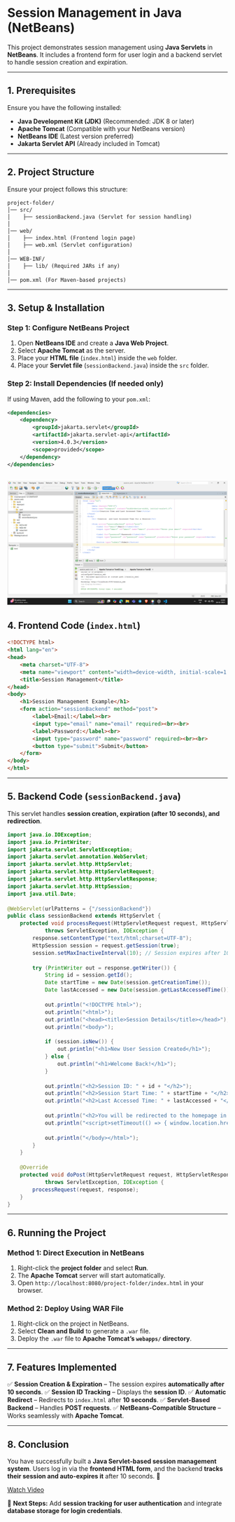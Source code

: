 # Session Management in Java (NetBeans)

This project demonstrates session management using **Java Servlets** in **NetBeans**. It includes a frontend form for user login and a backend servlet to handle session creation and expiration.

---

## 1. Prerequisites
Ensure you have the following installed:
- **Java Development Kit (JDK)** (Recommended: JDK 8 or later)
- **Apache Tomcat** (Compatible with your NetBeans version)
- **NetBeans IDE** (Latest version preferred)
- **Jakarta Servlet API** (Already included in Tomcat)

---

## 2. Project Structure
Ensure your project follows this structure:
```
project-folder/
│── src/
│    ├── sessionBackend.java (Servlet for session handling)
│
│── web/
│    ├── index.html (Frontend login page)
│    ├── web.xml (Servlet configuration)
│
│── WEB-INF/
│    ├── lib/ (Required JARs if any)
│
│── pom.xml (For Maven-based projects)
```

---

## 3. Setup & Installation
### Step 1: Configure NetBeans Project
1. Open **NetBeans IDE** and create a **Java Web Project**.
2. Select **Apache Tomcat** as the server.
3. Place your **HTML file** (`index.html`) inside the `web` folder.
4. Place your **Servlet file** (`sessionBackend.java`) inside the `src` folder.

### Step 2: Install Dependencies (If needed only)
If using Maven, add the following to your `pom.xml`:
```xml
<dependencies>
    <dependency>
        <groupId>jakarta.servlet</groupId>
        <artifactId>jakarta.servlet-api</artifactId>
        <version>4.0.3</version>
        <scope>provided</scope>
    </dependency>
</dependencies>
```
![Alt text](./image_&_video/Screenshot%20(16).png)
---

## 4. Frontend Code (`index.html`)
```html
<!DOCTYPE html>
<html lang="en">
<head>
    <meta charset="UTF-8">
    <meta name="viewport" content="width=device-width, initial-scale=1.0">
    <title>Session Management</title>
</head>
<body>
    <h1>Session Management Example</h1>
    <form action="sessionBackend" method="post">
        <label>Email:</label><br>
        <input type="email" name="email" required><br><br>
        <label>Password:</label><br>
        <input type="password" name="password" required><br><br>
        <button type="submit">Submit</button>
    </form>
</body>
</html>
```

---

## 5. Backend Code (`sessionBackend.java`)
This servlet handles **session creation, expiration (after 10 seconds), and redirection**.

```java
import java.io.IOException;
import java.io.PrintWriter;
import jakarta.servlet.ServletException;
import jakarta.servlet.annotation.WebServlet;
import jakarta.servlet.http.HttpServlet;
import jakarta.servlet.http.HttpServletRequest;
import jakarta.servlet.http.HttpServletResponse;
import jakarta.servlet.http.HttpSession;
import java.util.Date;

@WebServlet(urlPatterns = {"/sessionBackend"})
public class sessionBackend extends HttpServlet {
    protected void processRequest(HttpServletRequest request, HttpServletResponse response)
            throws ServletException, IOException {
        response.setContentType("text/html;charset=UTF-8");
        HttpSession session = request.getSession(true);
        session.setMaxInactiveInterval(10); // Session expires after 10 seconds

        try (PrintWriter out = response.getWriter()) {
            String id = session.getId();
            Date startTime = new Date(session.getCreationTime());
            Date lastAccessed = new Date(session.getLastAccessedTime());
            
            out.println("<!DOCTYPE html>");
            out.println("<html>");
            out.println("<head><title>Session Details</title></head>");
            out.println("<body>");
            
            if (session.isNew()) {
                out.println("<h1>New User Session Created</h1>");
            } else {
                out.println("<h1>Welcome Back!</h1>");
            }
            
            out.println("<h2>Session ID: " + id + "</h2>");
            out.println("<h2>Session Start Time: " + startTime + "</h2>");
            out.println("<h2>Last Accessed Time: " + lastAccessed + "</h2>");
            
            out.println("<h2>You will be redirected to the homepage in 10 seconds.</h2>");
            out.println("<script>setTimeout(() => { window.location.href = 'index.html'; }, 10000);</script>");
            
            out.println("</body></html>");
        }
    }

    @Override
    protected void doPost(HttpServletRequest request, HttpServletResponse response)
            throws ServletException, IOException {
        processRequest(request, response);
    }
}
```

---

## 6. Running the Project
### Method 1: Direct Execution in NetBeans
1. Right-click the **project folder** and select **Run**.
2. The **Apache Tomcat** server will start automatically.
3. Open `http://localhost:8080/project-folder/index.html` in your browser.

### Method 2: Deploy Using WAR File
1. Right-click on the project in NetBeans.
2. Select **Clean and Build** to generate a `.war` file.
3. Deploy the `.war` file to **Apache Tomcat’s `webapps/` directory**.

---

## 7. Features Implemented
✅ **Session Creation & Expiration** – The session expires **automatically after 10 seconds**.
✅ **Session ID Tracking** – Displays the **session ID**.
✅ **Automatic Redirect** – Redirects to `index.html` after **10 seconds**.
✅ **Servlet-Based Backend** – Handles **POST requests**.
✅ **NetBeans-Compatible Structure** – Works seamlessly with **Apache Tomcat**.

---

## 8. Conclusion
You have successfully built a **Java Servlet-based session management system**. Users log in via the **frontend HTML form**, and the backend **tracks their session and auto-expires it** after 10 seconds. 🚀

[Watch Video](./image_&_video/exp_2_demo.mp4)


🔹 **Next Steps:** Add **session tracking for user authentication** and integrate **database storage for login credentials**.

